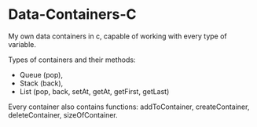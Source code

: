 # Data-Containers-C
My own data containers in c, capable of working with every type of variable.

Types of containers and their methods:
- Queue (pop),
- Stack (back),
- List (pop, back, setAt, getAt, getFirst, getLast)

Every container also contains functions: addToContainer, createContainer, deleteContainer, sizeOfContainer.
